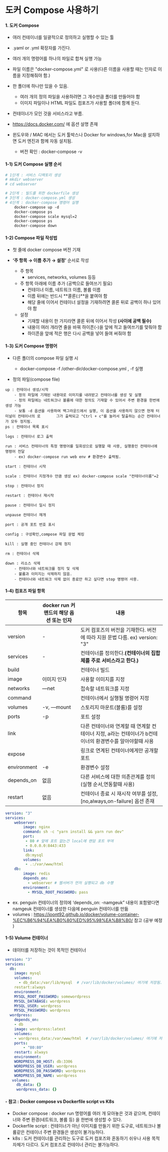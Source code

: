 # 도커 Compose 사용하기

#### 1. 도커 Compose

- 여러 컨테이너를 일괄적으로 정의하고 실행할 수 있는 툴
- .yaml or .yml 확장자를 가진다.
- 여러 개의 명령어를 하나의 파일로 합쳐 실행 가능
- 파일 이름은 "docker-compose.yml" 로 사용(다른 이름을 사용할 때는 인자로 이름을 지정해줘야 함.)
- 한 폴더에 하나만 있을 수 있음.

  - 여러 개의 정의 파일을 사용하려면 그 개수만큼 폴더를 만들어야 함
  - 이미지 파일이나 HTML 파일도 컴포즈가 사용할 폴더에 함께 둔다.
- 컨테이너가 모인 것을 서비스라고 부름.
- https://docs.docker.com/ 에 옵션 설명 존재
- 윈도우와 / MAC 에서는 도커 툴박스나 Docker for windows,for Mac을 설치하면 도커 엔진과 함께 자동 설치됨.

  - 버전 확인 : docker-compose -v

#### 1-1) 도커 Compose 실행 순서

```dockerfile
# 1단계 : 서비스 디렉토리 생성
# mkdir webserver
# cd webserver

# 2단계 : 빌드를 위한 dockerfile 생성
# 3단계 : docker-compose.yml 생성
# 4단계 : docker-compose 명령어 실행
	docker-compose up -d
	docker-compose ps
	docker-compose scale mysql=2
	docker-compose ps
	docker-compose down 
```

#### 1-2) Compose 파일 작성법

- 첫 줄에 docker compose 버전 기재
- **‘주 항목 → 이름 추가 → 설정’** 순서로 작성

  - 주 항목
    - services, networks, volumes 등등
  - 주 항목 아래에 이름 추가 (공백으로 들여쓰기 필요)
    - 컨테이너 이름, 네트워크 이름, 볼륨 이름
    - 이름 뒤에는 반드시 **콜론(:)**을 붙여야 함
    - 해당 줄에 이어서 컨테이너 설정을 기재하려면 콜론 뒤로 공백이 하나 있어야 함
  - 설정
    - 기재할 내용이 한 가지라면 콜론 뒤에 이어서 작성 **(사이에 공백 필수)**
    - 내용이 여러 개라면 줄을 바꿔 하이픈(-)을 앞에 적고 들여쓰기를 맞춰야 함
    - 하이픈을 앞에 적은 행은 다시 공백을 넣어 들여 써줘야 함

#### 1-3) 도커 Compose 명령어

- 다른 폴더의 compose 파일 실행 시

  - docker-compose -f /other-dir/docker-compose.yml  , -f 실행
- 정의 파일(compose file)

```
up : 컨테이너 생성/시작
	- 정의 파일에 기재된 내용대로 이미지를 내려받고 컨테이너를 생성 및 실행
	- 정의 파일에는 네트워크나 볼륨에 대한 정의도 기재할 수 있어서 주변 환경을 한번에 생성 가능
	- 보통 -d 옵션을 사용하여 백그라운드에서 실행, 이 옵션을 사용하지 않으면 현재 터미널이 컨테이너의 로		  그가 출력되고 "Ctrl + c"를 눌러서 탈출하는 순간 컨테이너가 모두 정지됨.
ps : 컨테이너 목록 표시

logs : 컨테이너 로그 출력

run : 서비스 컨테이너의 특정 명령어를 일회성으로 실행할 때 사용, 실행중인 컨테이너에 명령어 전달
	- ex) docker-compose run web env # 환경변수 출력됨.

start : 컨테이너 시작

scale : 컨테이너 지정개수 만큼 생성 ex) docker-compose scale "컨테이너이름"=2 

stop : 컨테이너 정지

restart : 컨테이너 재시작

pause : 컨테이너 일시 정지

unpause 컨테이너 재개

port : 공개 포트 번호 표시

config : 구성확인,compose 파일 문법 체킹

kill : 실행 중인 컨테이너 강제 정지

rm : 컨테이너 삭제

down : 리소스 삭제
	- 컨테이너와 네트워크를 정지 및 삭제
	- 불륨과 이미지는 삭제하지 않음.
	- 컨테이너와 네트워크 삭제 없이 종료만 하고 싶다면 stop 명령어 사용.
```

#### 1-4) 컴포즈 파일 항목

| 항목        | docker run 커맨드의 해당 옵션 또는 인자 | 내용                                                                                                    |
| ----------- | --------------------------------------- | ------------------------------------------------------------------------------------------------------- |
| version     | -                                       | 도커 컴포즈의 버전을 기재한다. 버전에 따라 지원 문법 다름. ex) version: "3"                             |
| services    | -                                       | 컨테이너를 정의한다.**(컨테이너의 집합체를 주로 서비스라고 한다.)**                               |
| build       |                                         | 컨테이너 빌드                                                                                           |
| image       | 이미지 인자                             | 사용할 이미지를 지정                                                                                    |
| networks    | —net                                   | 접속할 네트워크를 지정                                                                                  |
| command     |                                         | 컨테이너에서 실행될 명령어 지정                                                                         |
| volumes     | -v, —mount                             | 스토리지 마운트(볼륨)를 설정                                                                            |
| ports       | -p                                      | 포트 설정                                                                                               |
| link        |                                         | 다른 컨테이너와 연계할 때 연계할 컨테이너 지정, a라는 컨테이너가 b컨테이너의 환경변수를 알아야할때 사용 |
| expose      |                                         | 링크로 연계된 컨테이너에게만 공개할 포트                                                                |
| environment | -e                                      | 환경변수 설정                                                                                           |
| depends_on  | 없음                                    | 다른 서비스에 대한 의존관계를 정의(실행 순서,연동할때 사용)                                             |
| restart     | 없음                                    | 컨테이너 종료 시 재시작 여부를 설정, [no,always,on-failure] 옵션 존재                                   |

```yaml
version: "3"
services:
	webserver:
		image: nginx
		command: sh -c "yarn install && yarn run dev"
		port: 
		 - 80 # 앞에 포트 없는건 local에 랜덤 포트 부여
		 - 0.0.0.0:8443:433
		link:
		 db:mysql
		volumes:
		 - .:/var/www/html
	db:
		image: redis
		depends_on:
		  - webserver # 웹서버가 먼저 실행되고 db 수행
		environment: 
		  - MYSQL_ROOT_PASSWORD: pass
```

- ex. penguin 컨테이너의 정의에 ‘depends_on: -namgeuk” 내용이 포함됐다면 namgeuk 컨테이너를 생성한 다음에 penguin 컨테이너를 만듦
- volumes : https://joont92.github.io/docker/volume-container-%EC%B6%94%EA%B0%80%ED%95%98%EA%B8%B0/ 참고 (공부 예정 )

#### 1-5) Volume 컨테이너

- 데이터를 저장하는 것이 목적인 컨테이너

```yaml
version: "3"
services:
  db:
    image: mysql
    volumes:
      - db_data:/var/lib/mysql  # /var/lib/docker/volumes/ 여기에 저장됨.
    restart:always
    environment:
	MYSQL_ROOT_PASSWORD: somewordpress
	MYSQL_DATABASE: wordpress
	MYSQL_USER: wordpress
	MYSQL_PASSWORD: wordpress
  wordpress:
    depends_on:
	- db
    image: wordpress:latest
    volumes:
	- wordpress_data:/var/www/html  # /var/lib/docker/volumes/ 여기에 저장됨.
    ports:
        - "80:80"
    restart: always
    environment:
	WORDPRESS_DB_HOST: db:3306
	WORDPRESS_DB_USER: wordpress
	WORDPRESS_DB_PASSWORD: wordpress
	WORDPRESS_DB_NAME: wordpress
   volumes:
     db_data: {}
     wordpress_data: {}

```

#### - 참고 : Docker compose vs Dockerfile script vs K8s

- Docker compose : docker run 명령어를 여러 개 모아놓은 것과 같으며, 컨테이너와 주변 환경(네트워크, 볼륨 등) 을 한번에 생성할 수 있다.
- Dockerfile script : 컨테이너가 아닌 이미지를 만들기 위한 도구로, 네트워크나 볼륨같은 컨테이너 주변 환경들은 생성이 불가능하다.
- k8s :  도커 컨테이너를 관리하는 도구로 도커 컴포즈와 혼동하기 쉬우나 사용 목적 자체가 다르다. 도커 컴포즈로 컨테이너 관리는 불가능하다.
